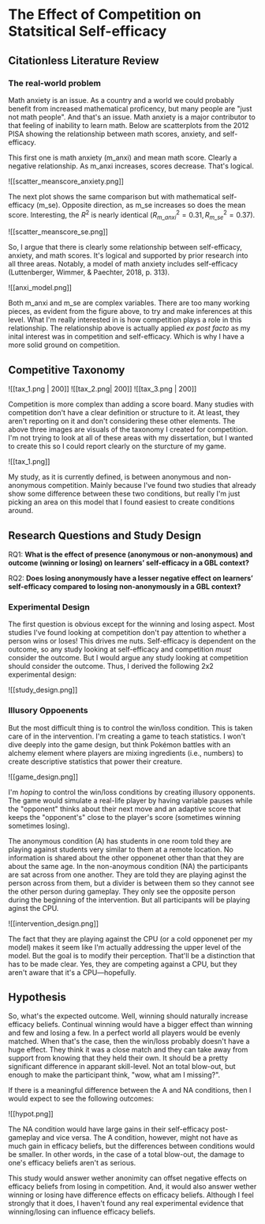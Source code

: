 # The Effect of Competition on Statsitical Self-efficacy

## Citationless Literature Review
### The real-world problem
Math anxiety is an issue. As a country and a world we could probably benefit from increased mathematical proficency, but many people are "just not math people". And that's an issue. Math anxiety is a major contributor to that feeling of inability to learn math. Below are scatterplots from the 2012 PISA showing the relationship between math scores, anxiety, and self-efficacy. 

This first one is math anxiety (m_anxi) and mean math score. Clearly a negative relationship. As m_anxi increases, scores decrease. That's logical. 

![[scatter_meanscore_anxiety.png]]

The next plot shows the same comparison but with mathematical self-efficacy (m_se). Opposite direction, as m_se increases so does the mean score. Interesting, the $R^2$ is nearly identical ($R^2_{m\_anxi} = 0.31, R^2_{m\_se} = 0.37$). 

![[scatter_meanscore_se.png]]

So, I argue that there is clearly some relationship between self-efficacy, anxiety, and math scores. It's logical and supported by prior research into all three areas. Notably, a model of math anxiety includes self-efficacy (Luttenberger, Wimmer, & Paechter, 2018, p. 313).

![[anxi_model.png]]

Both m_anxi and m_se are complex variables. There are too many working pieces, as evident from the figure above, to try and make inferences at this level. What I'm really interested in is how competition plays a role in this relationship. The relationship above is actually applied *ex post facto* as my inital interest was in competition and self-efficacy. Which is why I have a more solid ground on competition. 

## Competitive Taxonomy
![[tax_1.png | 200]] ![[tax_2.png| 200]] ![[tax_3.png | 200]]

Competition is more complex than adding a score board. Many studies with competition don't have a clear definition or structure to it. At least, they aren't reporting on it and don't considering these other elements. The above three images are visuals of the taxonomy I created for competition. I'm not trying to look at all of these areas with my dissertation, but I wanted to create this so I could report clearly on the sturcture of my game. 

![[tax_1.png]]

My study, as it is currently defined, is between anonymous and non-anonymous competition. Mainly because I've found two studies that already show some difference between these two conditions, but really I'm just picking an area on this model that I found easiest to create conditions around. 

## Research Questions and Study Design

RQ1: **What is the effect of presence (anonymous or non-anonymous) and outcome (winning or losing) on learners’ self-efficacy in a GBL context?**

RQ2: **Does losing anonymously have a lesser negative effect on learners’ self-efficacy compared to losing non-anonymously in a GBL context?**

### Experimental Design
The first question is obvious except for the winning and losing aspect. Most studies I've found looking at competition don't pay attention to whether a person wins or loses! This drives me nuts. Self-efficacy is dependent on the outcome, so any study looking at self-efficacy and competition *must* consider the outcome. But I would argue any study looking at competition should consider the outcome. Thus, I derived the following 2x2 experimental design: 

![[study_design.png]]

### Illusory Oppoenents
But the most difficult thing is to control the win/loss condition. This is taken care of in the intervention. I'm creating a game to teach statistics. I won't dive deeply into the game design, but think Pokémon battles with an alchemy element where players are mixing ingredients (i.e., numbers) to create descriptive statistics that power their creature. 

![[game_design.png]]

I'm *hoping* to control the win/loss conditions by creating illusory opponents. The game would simulate a real-life player by having variable pauses while the "opponent" thinks about their next move and an adaptive score that keeps the "opponent's" close to the player's score (sometimes winning sometimes losing). 

The anonymous condition (A) has students in one room told they are playing against students very similar to them at a remote location. No information is shared about the other opponenet other than that they are about the same age. In the non-anoymous condition (NA) the participants are sat across from one another. They are told they are playing aginst the person across from them, but a divider is between them so they cannot see the other person during gameplay. They only see the opposite person during the beginning of the intervention. But all participants will be playing aginst the CPU. 

![[intervention_design.png]]

The fact that they are playing against the CPU (or a cold opponenet per my model) makes it seem like I'm actually addressing the upper level of the model. But the goal is to modify their perception. That'll be a distinction that has to be made clear. Yes, they are competing against a CPU, but they aren't aware that it's a CPU—hopefully. 

## Hypothesis
So, what's the expected outcome. Well, winning should naturally increase efficacy beliefs. Continual winning would have a bigger effect than winning and few and losing a few. In a perfect world all players would be evenly matched. When that's the case, then the win/loss probably doesn't have a huge effect. They think it was a close match and they can take away from support from knowing that they held their own. It should be a pretty significant difference in apparant skill-level. Not an total blow-out, but enough to make the participant think, "wow, what am I missing?".  

If there is a meaningful difference between the A and NA conditions, then I would expect to see the following outcomes:

![[hypot.png]]

The NA condition would have large gains in their self-efficacy post-gameplay and vice versa. The A condition, however, might not have as much gain in efficacy beliefs, but the differences between conditions would be smaller. In other words, in the case of a total blow-out, the damage to one's efficacy beliefs aren't as serious. 

This study would answer wether anonimity can offset negative effects on efficacy beliefs from losing in competition. And, it would also answer wether winning or losing have difference effects on efficacy beliefs. Although I feel strongly that it does, I haven't found any real experimental evidence that winning/losing can influence efficacy beliefs. 